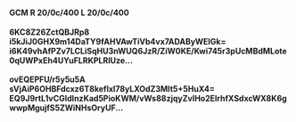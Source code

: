 #### GCM R 20/0c/400 L 20/0c/400
**6KC8Z26ZctQBJRp8**<br/>**i5kJiJ0GHX9m14DaTY9fAHVAwTiVb4vx7ADAByWEIGk=**<br/>**i6K49vhAfPZv7LCLiSqHU3nWUQ6JzR/ZiW0KE/Kwi745r3pUcMBdMLote0qUWPxEh4UYuFLRKPLRIUze...**<br/><br/>
**ovEQEPFU/r5y5u5A**<br/>**sVjAiP6OHBFdcxz6T8keflxI78yLXOdZ3MIt5+5HuX4=**<br/>**EQ9J9rtL1vCGIdlnzKad5PioKWM/vWs88zjqyZvIHo2ElrhfXSdxcWX8K6gwwpMgujfS5ZWiNHsOryUF...**